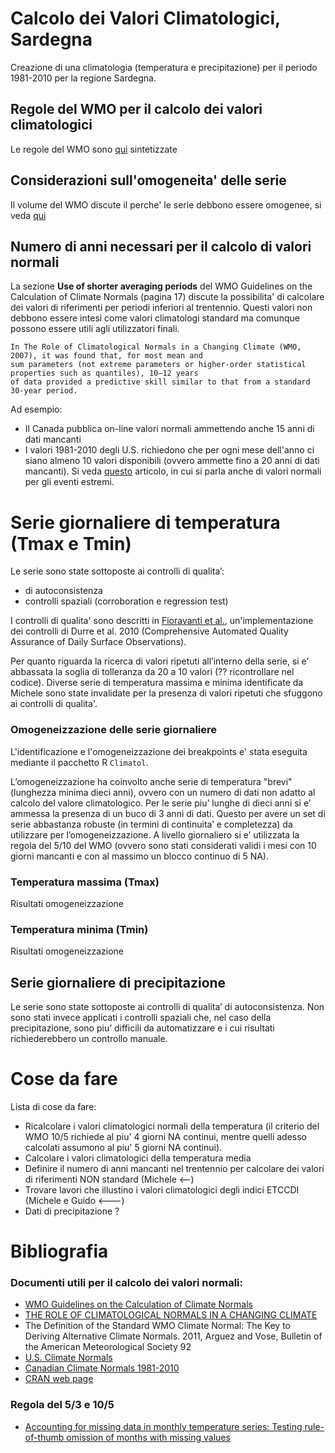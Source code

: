 # Calcolo dei Valori Climatologici, Sardegna

Creazione di una climatologia (temperatura e precipitazione) per il periodo 1981-2010 per la regione Sardegna.

## Regole del WMO per il calcolo dei valori climatologici

Le regole del WMO sono [qui](./md/WMO.md) sintetizzate

## Considerazioni sull'omogeneita' delle serie

Il volume del WMO discute il perche' le serie debbono essere omogenee, si veda [qui](./md/homogeneity.md)

## Numero di anni necessari per il calcolo di valori normali

La sezione **Use of shorter averaging periods** del WMO Guidelines on the Calculation of Climate Normals (pagina 17) 
discute la possibilita' di calcolare dei valori di riferimenti per periodi inferiori al trentennio. Questi valori non 
debbono essere intesi come valori climatologi standard ma comunque possono essere utili agli utilizzatori finali. 

```
In The Role of Climatological Normals in a Changing Climate (WMO, 2007), it was found that, for most mean and 
sum parameters (not extreme parameters or higher-order statistical properties such as quantiles), 10–12 years 
of data provided a predictive skill similar to that from a standard 30-year period. 
```

Ad esempio:
- Il Canada pubblica on-line valori normali ammettendo anche 15 anni di dati mancanti
- I valori 1981-2010 degli U.S. richiedono che per ogni mese dell'anno ci siano almeno 10 valori disponibili 
(ovvero ammette fino a 20 anni di dati mancanti). Si veda [questo](https://journals.ametsoc.org/bams/article/93/11/1687/60140/NOAA-s-1981-2010-U-S-Climate-Normals-An-Overview) articolo, in cui si parla anche di valori normali per gli eventi estremi.

# Serie giornaliere di temperatura (Tmax e Tmin)

Le serie sono state sottoposte ai controlli di qualita’:

* di autoconsistenza 
* controlli spaziali (corroboration e regression test) 

I controlli di qualita' sono descritti in [Fioravanti et al.](https://rmets.onlinelibrary.wiley.com/doi/abs/10.1002/joc.6177), un'implementazione dei controlli 
di Durre et al. 2010 (Comprehensive Automated Quality Assurance of Daily Surface Observations).

Per quanto riguarda la ricerca di valori ripetuti all’interno della serie, si e’ abbassata la soglia di tolleranza da 20 a 10 valori (?? ricontrollare nel codice). Diverse serie di temperatura massima e minima identificate da Michele sono state invalidate per la presenza di valori ripetuti che sfuggono ai controlli di qualita'.

### Omogeneizzazione delle serie giornaliere

L'identificazione e l'omogeneizzazione dei breakpoints e' stata eseguita mediante il pacchetto R `Climatol`.

L’omogeneizzazione ha coinvolto anche serie di temperatura "brevi" (lunghezza minima dieci anni), ovvero con un numero di dati non adatto al calcolo del valore climatologico. Per le serie piu’ lunghe di dieci anni si e’ ammessa la presenza di un buco di 3 anni di dati. Questo per avere un set di serie abbastanza robuste (in termini di continuita’ e completezza) da utilizzare per l’omogeneizzazione. A livello giornaliero si e’ utilizzata la regola del 5/10 del WMO (ovvero sono stati considerati validi i mesi con 10 giorni mancanti e con al massimo un blocco continuo di 5 NA).

### Temperatura massima (Tmax)

Risultati omogeneizzazione

### Temperatura minima (Tmin)

Risultati omogeneizzazione

## Serie giornaliere di precipitazione

Le serie sono state sottoposte ai controlli di qualita’ di autoconsistenza. Non sono stati invece applicati i controlli spaziali che, nel caso della precipitazione, sono piu’ difficili da automatizzare e i cui risultati richiederebbero un controllo manuale.

# Cose da fare

Lista di cose da fare:

- Ricalcolare i valori climatologici normali della temperatura (il criterio del WMO 10/5 richiede al piu' 4 giorni NA continui, 
mentre quelli adesso calcolati assumono al piu' 5 giorni NA continui).
- Calcolare i valori climatologici della temperatura media
- Definire il numero di anni mancanti nel trentennio per calcolare dei valori di riferimenti NON standard (Michele <--)
- Trovare lavori che illustino i valori climatologici degli indici ETCCDI (Michele e Guido <---)
- Dati di precipitazione ?

# Bibliografia

### Documenti utili per il calcolo dei valori normali:

- [WMO Guidelines on the Calculation of Climate Normals](https://library.wmo.int/doc_num.php?explnum_id=4166)
- [THE ROLE OF CLIMATOLOGICAL NORMALS IN A CHANGING CLIMATE](https://library.wmo.int/doc_num.php?explnum_id=4546)
- The Definition of the Standard WMO Climate Normal: The Key to Deriving Alternative Climate Normals. 2011, Arguez and Vose, Bulletin of the American Meteorological Society 92
- [U.S. Climate Normals](https://www.ncdc.noaa.gov/data-access/land-based-station-data/land-based-datasets/climate-normals/1981-2010-normals-data)
- [Canadian Climate Normals 1981-2010](https://climate.weather.gc.ca/doc/Canadian_Climate_Normals_1981_2010_Calculation_Information.pdf) 
- [CRAN web page](https://cran.r-project.org/web/packages/weathercan/vignettes/glossary_normals.html) 

### Regola del 5/3 e 10/5

- [Accounting for missing data in monthly temperature series: Testing rule-of-thumb omission of months with missing values](https://rmets.onlinelibrary.wiley.com/doi/pdf/10.1002/joc.5801)
